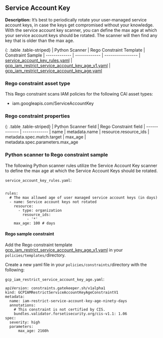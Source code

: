 ## Service Account Key

**Description:** It’s best to periodically rotate your user-managed service 
account keys, in case the keys get compromised without your knowledge. With 
the service account key scanner, you can define the max age at which your 
service account keys should be rotated. The scanner will then find any key 
that is older than the max age.

{: .table .table-striped}
| Python Scanner | Rego Constraint Template | Constraint Sample
| ------------- | ------------- | -----------------
| [service_account_key_rules.yaml](https://github.com/forseti-security/terraform-google-forseti/blob/master/modules/rules/templates/rules/service_account_key_rules.yaml) | [gcp_iam_restrict_service_account_key_age_v1.yaml](https://github.com/forseti-security/policy-library/blob/master/policies/templates/gcp_iam_restrict_service_account_key_age_v1.yaml) | [gcp_iam_restrict_service_account_key_age.yaml](https://github.com/forseti-security/policy-library/blob/master/samples/gcp_iam_restrict_service_account_key_age.yaml)

### Rego constraint asset type

This Rego constraint scans IAM policies for the following CAI asset types:

- iam.googleapis.com/ServiceAccountKey

### Rego constraint properties

{: .table .table-striped}
| Python Scanner field | Rego Constraint field
| ------------- | -------------
| name | metadata.name
| resource.resource_ids | metadata.spec.match.target
| max_age | metadata.spec.parameters.max_age


### Python scanner to Rego constraint sample

The following Python scanner rules utilize the Service Account Key scanner to
define the max age at which the Service Account Keys should be rotated.

`service_account_key_rules.yaml`:
```

rules:
  # The max allowed age of user managed service account keys (in days)
  - name: Service account keys not rotated
    resource:
      - type: organization
        resource_ids:
          - '*'
    max_age: 100 # days
```

#### Rego sample constraint

Add the Rego constraint template 
[gcp_iam_restrict_service_account_key_age_v1.yaml](https://github.com/forseti-security/policy-library/blob/master/policies/templates/gcp_iam_restrict_service_account_key_age_v1.yam) 
in your `policies/templates/`directory.

Create a new yaml file in your `policies/constraints/`directory with the following:

`gcp_iam_restrict_service_account_key_age.yaml`:

```
apiVersion: constraints.gatekeeper.sh/v1alpha1
kind: GCPIAMRestrictServiceAccountKeyAgeConstraintV1
metadata:
  name: iam-restrict-service-account-key-age-ninety-days
  annotations:
    # This constraint is not certified by CIS.
    bundles.validator.forsetisecurity.org/cis-v1.1: 1.06
spec:
  severity: high
  parameters:
      max_age: 2160h
```
